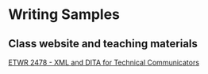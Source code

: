 # Writing Samples




## Class website and teaching materials

[ETWR 2478 - XML and DITA for Technical Communicators](https://vickeylynne.github.io/etrw-2478-dita-and-xml/)
